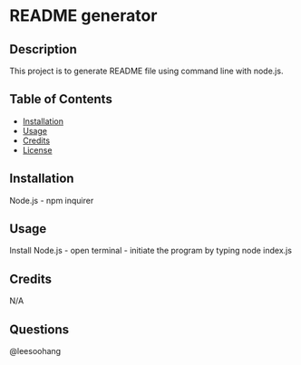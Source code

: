 # README generator 

## Description
This project is to generate README file using command line with node.js.
## Table of Contents
  * [Installation](#installation)
  * [Usage](#usage)
  * [Credits](#credits)
  * [License](#license)
## Installation
Node.js - npm inquirer
## Usage
Install Node.js - open terminal - initiate the program by typing node index.js
## Credits
N/A
## Questions
@leesoohang
